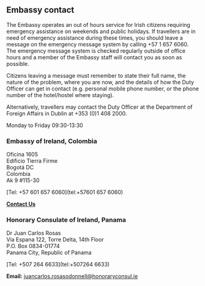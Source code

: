 ## Embassy contact

The Embassy operates an out of hours service for Irish citizens requiring emergency assistance on weekends and public holidays. If travellers are in need of emergency assistance during these times, you should leave a message on the emergency message system by calling +57 1 657 6060. The emergency message system is checked regularly outside of office hours and a member of the Embassy staff will contact you as soon as possible.

Citizens leaving a message must remember to state their full name, the nature of the problem, where you are now, and the details of how the Duty Officer can get in contact (e.g. personal mobile phone number, or the phone number of the hotel/hostel where staying).

Alternatively, travellers may contact the Duty Officer at the Department of Foreign Affairs in Dublin at +353 (0)1 408 2000.

Monday to Friday 09:30-13:30

### Embassy of Ireland, Colombia

Oficina 1605   
Edificio Tierra Firme   
Bogotá DC   
Colombia   
Ak 9 #115-30

[Tel: +57 601 657 6060](tel:+57601 657 6060)

[**Contact Us**](/en/colombia/bogota/contact/)

### Honorary Consulate of Ireland, Panama

Dr Juan Carlos Rosas   
Via Espana 122, Torre Delta, 14th Floor   
P.O. Box 0834-01774   
Panama City, Republic of Panama

[Tel: +507 264 6633](tel:+507264 6633)

**Email:** [juancarlos.rosasodonnell@honoraryconsul.ie](mailto:juancarlos.rosasodonnell@honoraryconsul.ie)